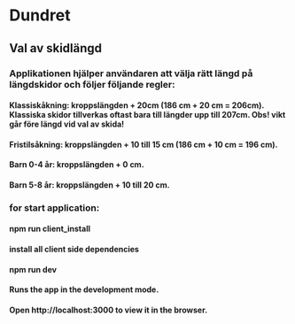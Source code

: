 # Dundret
## Val av skidlängd

### Applikationen hjälper användaren att välja rätt längd på längdskidor och följer följande regler: 

#### Klassiskåkning: kroppslängden + 20cm (186 cm + 20 cm = 206cm). Klassiska skidor tillverkas oftast bara till längder upp till 207cm. Obs! vikt går före längd vid val av skida!

#### Fristilsåkning: kroppslängden + 10 till 15 cm (186 cm + 10 cm = 196 cm).

#### Barn 0-4 år: kroppslängden + 0 cm.

#### Barn 5-8 år: kroppslängden + 10 till 20 cm.

###  for start application:
#### npm run client_install
#### install all client side dependencies
#### npm run dev
#### Runs the app in the development mode.
#### Open http://localhost:3000 to view it in the browser.
